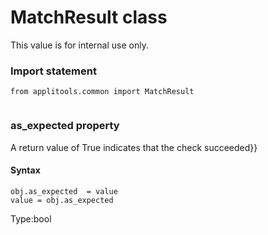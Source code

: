 # MatchResult class
This value is for internal use only.
 
 ### Import statement 
``` 
from applitools.common import MatchResult
 
 ``` 


 
 ### as_expected property
A return value of True indicates that the check succeeded}}

#### Syntax 
 ``` 
obj.as_expected  = value
value = obj.as_expected
 ``` 
 
 Type:bool